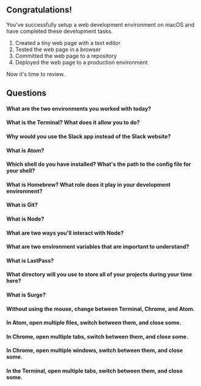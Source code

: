 ## Congratulations!

You've successfully setup a web development environment on macOS and have completed these development tasks.

1. Created a tiny web page with a text editor
1. Tested the web page in a browser
1. Committed the web page to a repository
1. Deployed the web page to a production environment

Now it's time to review.

## Questions

#### What are the two environments you worked with today?

#### What is the Terminal? What does it allow you to do?

#### Why would you use the Slack app instead of the Slack website?

#### What is Atom?

#### Which shell do you have installed? What's the path to the config file for your shell?

#### What is Homebrew? What role does it play in your development environment?

#### What is Git?

#### What is Node?

#### What are two ways you'll interact with Node?

#### What are two environment variables that are important to understand?

#### What is LastPass?

#### What directory will you use to store all of your projects during your time here?

#### What is Surge?

#### Without using the mouse, change between Terminal, Chrome, and Atom.

#### In Atom, open multiple files, switch between them, and close some.

#### In Chrome, open multiple tabs, switch between them, and close some.

#### In Chrome, open multiple windows, switch between them, and close some.

#### In the Terminal, open multiple tabs, switch between them, and close some.
